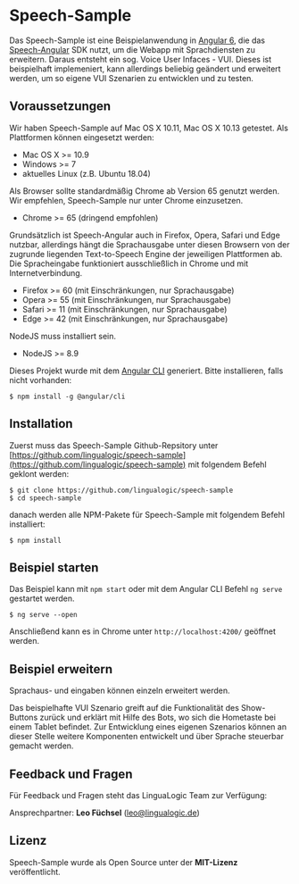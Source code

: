# Speech-Sample

Das Speech-Sample ist eine Beispielanwendung in [Angular 6](https://angular.io/), die das [Speech-Angular](https://github.com/lingualogic/speech-angular) SDK nutzt, um die Webapp mit Sprachdiensten zu erweitern. Daraus entsteht ein sog. Voice User Infaces - VUI. Dieses ist beispielhaft implemeniert, kann allerdings beliebig geändert und erweitert werden, um so eigene VUI Szenarien zu entwicklen und zu testen.

## Voraussetzungen

Wir haben Speech-Sample auf Mac OS X 10.11, Mac OS X 10.13 getestet. Als Plattformen können eingesetzt werden:

- Mac OS X >= 10.9
- Windows >= 7
- aktuelles Linux (z.B. Ubuntu 18.04)

Als Browser sollte standardmäßig Chrome ab Version 65 genutzt werden. Wir empfehlen, Speech-Sample nur unter Chrome einzusetzen.

- Chrome >= 65 (dringend empfohlen)

Grundsätzlich ist Speech-Angular auch in Firefox, Opera, Safari und Edge nutzbar, allerdings hängt die Sprachausgabe unter diesen Browsern von der zugrunde liegenden Text-to-Speech Engine der jeweiligen Plattformen ab. Die Spracheingabe funktioniert ausschließlich in Chrome und mit Internetverbindung. 

- Firefox >= 60 (mit Einschränkungen, nur Sprachausgabe)
- Opera >= 55 (mit Einschränkungen, nur Sprachausgabe)
- Safari >= 11 (mit Einschränkungen, nur Sprachausgabe)
- Edge >= 42 (mit Einschränkungen, nur Sprachausgabe)

NodeJS muss installiert sein.

- NodeJS >= 8.9

Dieses Projekt wurde mit dem [Angular CLI](https://github.com/angular/angular-cli) generiert.
Bitte installieren, falls nicht vorhanden:

	$ npm install -g @angular/cli


## Installation

Zuerst muss das Speech-Sample Github-Repsitory unter [https://github.com/lingualogic/speech-sample](https://github.com/lingualogic/speech-sample) mit folgendem Befehl geklont werden:

    $ git clone https://github.com/lingualogic/speech-sample
    $ cd speech-sample

danach werden alle NPM-Pakete für Speech-Sample mit folgendem Befehl installiert:

    $ npm install


## Beispiel starten

Das Beispiel kann mit `npm start` oder mit dem Angular CLI Befehl `ng serve` gestartet werden.

	$ ng serve --open
	
Anschließend kann es in Chrome unter `http://localhost:4200/` geöffnet werden.

## Beispiel erweitern

Sprachaus- und eingaben können einzeln erweitert werden.

Das beispielhafte VUI Szenario greift auf die Funktionalität des Show-Buttons zurück und erklärt mit Hilfe des Bots, wo sich die Hometaste bei einem Tablet befindet. Zur Entwicklung eines eigenen Szenarios können an dieser Stelle weitere Komponenten entwickelt und über Sprache steuerbar gemacht werden.

## Feedback und Fragen 

Für Feedback und Fragen steht das LinguaLogic Team zur Verfügung: 

Ansprechpartner: **Leo Füchsel** (leo@lingualogic.de)

## Lizenz

Speech-Sample wurde als Open Source unter der **MIT-Lizenz** veröffentlicht.
